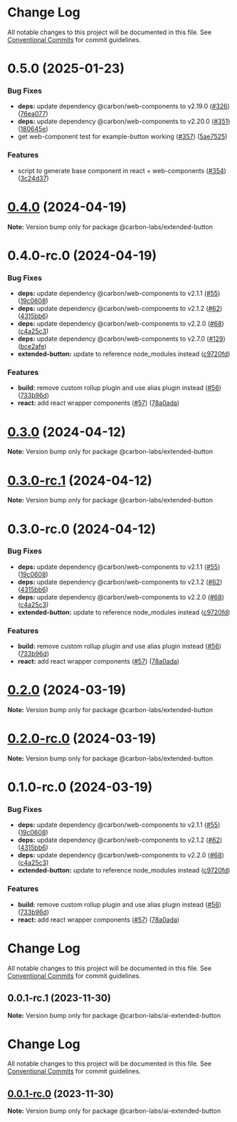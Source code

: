 # Change Log

All notable changes to this project will be documented in this file.
See [Conventional Commits](https://conventionalcommits.org) for commit guidelines.

# 0.5.0 (2025-01-23)


### Bug Fixes

* **deps:** update dependency @carbon/web-components to v2.19.0 ([#326](https://github.com/carbon-design-system/carbon-labs/issues/326)) ([76ea077](https://github.com/carbon-design-system/carbon-labs/commit/76ea077a3b1aa313e47b399cd9cea865d9d37641))
* **deps:** update dependency @carbon/web-components to v2.20.0 ([#351](https://github.com/carbon-design-system/carbon-labs/issues/351)) ([180645e](https://github.com/carbon-design-system/carbon-labs/commit/180645e976108e588d302dffb2b93fa8c2e688da))
* get web-component test for example-button working ([#357](https://github.com/carbon-design-system/carbon-labs/issues/357)) ([5ae7525](https://github.com/carbon-design-system/carbon-labs/commit/5ae7525867850c2e2bc6fd80834b054759437412))


### Features

* script to generate base component in react + web-components ([#354](https://github.com/carbon-design-system/carbon-labs/issues/354)) ([3c24d37](https://github.com/carbon-design-system/carbon-labs/commit/3c24d375f2b8773f7c4dd704197ae6267d919685))





# [0.4.0](https://github.com/carbon-design-system/carbon-labs/compare/@carbon-labs/extended-button@0.4.0-rc.0...@carbon-labs/extended-button@0.4.0) (2024-04-19)

**Note:** Version bump only for package @carbon-labs/extended-button





# 0.4.0-rc.0 (2024-04-19)


### Bug Fixes

* **deps:** update dependency @carbon/web-components to v2.1.1 ([#55](https://github.com/carbon-design-system/carbon-labs/issues/55)) ([19c0608](https://github.com/carbon-design-system/carbon-labs/commit/19c0608169b6e4926ac2683c10438739b9cccad9))
* **deps:** update dependency @carbon/web-components to v2.1.2 ([#62](https://github.com/carbon-design-system/carbon-labs/issues/62)) ([4315bb6](https://github.com/carbon-design-system/carbon-labs/commit/4315bb63db52b727e32a828459ec126c46a869fb))
* **deps:** update dependency @carbon/web-components to v2.2.0 ([#68](https://github.com/carbon-design-system/carbon-labs/issues/68)) ([c4a25c3](https://github.com/carbon-design-system/carbon-labs/commit/c4a25c3eccb25f8ffed182f9beb0937a07e3608e))
* **deps:** update dependency @carbon/web-components to v2.7.0 ([#129](https://github.com/carbon-design-system/carbon-labs/issues/129)) ([bce2afe](https://github.com/carbon-design-system/carbon-labs/commit/bce2afec26d943769dfc72d85851606272200957))
* **extended-button:** update to reference node_modules instead ([c9720fd](https://github.com/carbon-design-system/carbon-labs/commit/c9720fddf8e79d9ae4054fdf5047399ad456ccc8))


### Features

* **build:** remove custom rollup plugin and use alias plugin instead ([#56](https://github.com/carbon-design-system/carbon-labs/issues/56)) ([733b96d](https://github.com/carbon-design-system/carbon-labs/commit/733b96d275ea7a5509324c240494652c07296543))
* **react:** add react wrapper components ([#57](https://github.com/carbon-design-system/carbon-labs/issues/57)) ([78a0ada](https://github.com/carbon-design-system/carbon-labs/commit/78a0ada5af1dea4df0159ece4941c4bc6b9b98f4))





# [0.3.0](https://github.com/carbon-design-system/carbon-labs/compare/@carbon-labs/extended-button@0.3.0-rc.1...@carbon-labs/extended-button@0.3.0) (2024-04-12)

**Note:** Version bump only for package @carbon-labs/extended-button





# [0.3.0-rc.1](https://github.com/carbon-design-system/carbon-labs/compare/@carbon-labs/extended-button@0.3.0-rc.0...@carbon-labs/extended-button@0.3.0-rc.1) (2024-04-12)

**Note:** Version bump only for package @carbon-labs/extended-button





# 0.3.0-rc.0 (2024-04-12)


### Bug Fixes

* **deps:** update dependency @carbon/web-components to v2.1.1 ([#55](https://github.com/carbon-design-system/carbon-labs/issues/55)) ([19c0608](https://github.com/carbon-design-system/carbon-labs/commit/19c0608169b6e4926ac2683c10438739b9cccad9))
* **deps:** update dependency @carbon/web-components to v2.1.2 ([#62](https://github.com/carbon-design-system/carbon-labs/issues/62)) ([4315bb6](https://github.com/carbon-design-system/carbon-labs/commit/4315bb63db52b727e32a828459ec126c46a869fb))
* **deps:** update dependency @carbon/web-components to v2.2.0 ([#68](https://github.com/carbon-design-system/carbon-labs/issues/68)) ([c4a25c3](https://github.com/carbon-design-system/carbon-labs/commit/c4a25c3eccb25f8ffed182f9beb0937a07e3608e))
* **extended-button:** update to reference node_modules instead ([c9720fd](https://github.com/carbon-design-system/carbon-labs/commit/c9720fddf8e79d9ae4054fdf5047399ad456ccc8))


### Features

* **build:** remove custom rollup plugin and use alias plugin instead ([#56](https://github.com/carbon-design-system/carbon-labs/issues/56)) ([733b96d](https://github.com/carbon-design-system/carbon-labs/commit/733b96d275ea7a5509324c240494652c07296543))
* **react:** add react wrapper components ([#57](https://github.com/carbon-design-system/carbon-labs/issues/57)) ([78a0ada](https://github.com/carbon-design-system/carbon-labs/commit/78a0ada5af1dea4df0159ece4941c4bc6b9b98f4))





# [0.2.0](https://github.com/carbon-design-system/carbon-labs/compare/@carbon-labs/extended-button@0.2.0-rc.0...@carbon-labs/extended-button@0.2.0) (2024-03-19)

**Note:** Version bump only for package @carbon-labs/extended-button





# [0.2.0-rc.0](https://github.com/carbon-design-system/carbon-labs/compare/@carbon-labs/extended-button@0.1.0-rc.0...@carbon-labs/extended-button@0.2.0-rc.0) (2024-03-19)

**Note:** Version bump only for package @carbon-labs/extended-button





# 0.1.0-rc.0 (2024-03-19)


### Bug Fixes

* **deps:** update dependency @carbon/web-components to v2.1.1 ([#55](https://github.com/carbon-design-system/carbon-labs/issues/55)) ([19c0608](https://github.com/carbon-design-system/carbon-labs/commit/19c0608169b6e4926ac2683c10438739b9cccad9))
* **deps:** update dependency @carbon/web-components to v2.1.2 ([#62](https://github.com/carbon-design-system/carbon-labs/issues/62)) ([4315bb6](https://github.com/carbon-design-system/carbon-labs/commit/4315bb63db52b727e32a828459ec126c46a869fb))
* **deps:** update dependency @carbon/web-components to v2.2.0 ([#68](https://github.com/carbon-design-system/carbon-labs/issues/68)) ([c4a25c3](https://github.com/carbon-design-system/carbon-labs/commit/c4a25c3eccb25f8ffed182f9beb0937a07e3608e))
* **extended-button:** update to reference node_modules instead ([c9720fd](https://github.com/carbon-design-system/carbon-labs/commit/c9720fddf8e79d9ae4054fdf5047399ad456ccc8))


### Features

* **build:** remove custom rollup plugin and use alias plugin instead ([#56](https://github.com/carbon-design-system/carbon-labs/issues/56)) ([733b96d](https://github.com/carbon-design-system/carbon-labs/commit/733b96d275ea7a5509324c240494652c07296543))
* **react:** add react wrapper components ([#57](https://github.com/carbon-design-system/carbon-labs/issues/57)) ([78a0ada](https://github.com/carbon-design-system/carbon-labs/commit/78a0ada5af1dea4df0159ece4941c4bc6b9b98f4))





# Change Log

All notable changes to this project will be documented in this file. See
[Conventional Commits](https://conventionalcommits.org) for commit guidelines.

## 0.0.1-rc.1 (2023-11-30)

**Note:** Version bump only for package @carbon-labs/ai-extended-button

# Change Log

All notable changes to this project will be documented in this file. See
[Conventional Commits](https://conventionalcommits.org) for commit guidelines.

## [0.0.1-rc.0](https://github.com/carbon-design-system/carbon-labs/compare/@carbon-labs/ai-extended-button@0.0.1...@carbon-labs/ai-extended-button@0.0.1-rc.0) (2023-11-30)

**Note:** Version bump only for package @carbon-labs/ai-extended-button
